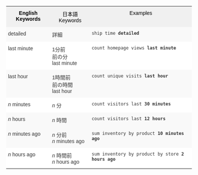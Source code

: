 <style type="text/css">
.tg  {border-collapse:collapse;border-spacing:0;border:none;border-color:#ccc;}
.tg td{font-family:Arial, sans-serif;font-size:14px;padding:10px 5px;border-style:solid;border-width:0px;overflow:hidden;word-break:normal;border-color:#ccc;color:#333;background-color:#fff;}
.tg th{font-family:Arial, sans-serif;font-size:14px;font-weight:normal;padding:10px 5px;border-style:solid;border-width:0px;overflow:hidden;word-break:normal;border-color:#ccc;color:#333;background-color:#f0f0f0;}
.tg .tg-k64o{background-color:#f0f0f0;color:#000;border-color:inherit;vertical-align:top}
.tg .tg-dc35{background-color:#f9f9f9;border-color:inherit;vertical-align:top}
.tg .tg-us36{border-color:inherit;vertical-align:top}
.tg .tg-9ryt{background-color:#f0f0f0;color:#000;font-weight:bold;border-color:inherit;vertical-align:top}
.tg .tg-wh6h{background-color:#fd6864;color:#ffffff;border-color:inherit;vertical-align:top}
</style>
<table class="tg">
  <tr>
    <th class="tg-9ryt">English Keywords</th>
    <th class="tg-k64o">日本語 Keywords</th>
    <th class="tg-k64o">Examples</th>
  </tr>
  <tr>
    <td class="tg-dc35">detailed</td>
    <td class="tg-dc35">詳細</td>
    <td class="tg-dc35"><code>ship time <b>detailed</b></code></td>
  </tr>
  <tr>
    <td class="tg-us36">last minute</td>
    <td class="tg-us36">1分前<br/>前の分<br/>last minute</td>
    <td class="tg-us36"><code>count homepage views <b>last minute</b></code></td>
  </tr>
  <tr>
    <td class="tg-dc35">last hour</td>
    <td class="tg-dc35">1時間前<br/>前の時間<br/>last hour</td>
    <td class="tg-dc35"><code>count unique visits <b>last hour</b></code></td>
  </tr>
  <tr>
    <td class="tg-us36"><em>n</em> minutes</td>
    <td class="tg-us36"><em>n</em> 分</td>
    <td class="tg-us36"><code>count visitors last <b>30 minutes</b></code></td>
  </tr>
  <tr>
    <td class="tg-dc35"><em>n</em> hours</td>
    <td class="tg-dc35"><em>n</em> 時間</td>
    <td class="tg-dc35"><code>count visitors last <b>12 hours</b></code></td>
  </tr>
  <tr>
    <td class="tg-dc35"><span style="font-style:italic">n </span>minutes ago</td>
    <td class="tg-dc35"><em>n</em> 分前<br/><em>n</em> minutes ago</td>
    <td class="tg-dc35"><code>sum inventory by product <b>10 minutes ago</b></code></td>
  </tr>
  <tr>
    <td class="tg-us36"><em>n</em> hours ago</td>
    <td class="tg-us36"><em>n</em> 時間前<br/><em>n</em> hours ago</td>
    <td class="tg-us36"><code>sum inventory by product by store <b>2 hours ago</b></code></td>
  </tr>
</table>
